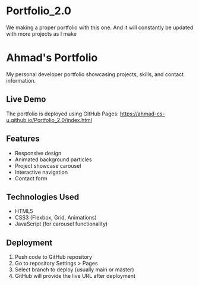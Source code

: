# Portfolio_2.0
We making a proper portfolio with this one. And it will constantly be updated with more projects as I make

# Ahmad's Portfolio

My personal developer portfolio showcasing projects, skills, and contact information.

## Live Demo

The portfolio is deployed using GitHub Pages: 
https://ahmad-cs-u.github.io/Portfolio_2.0/index.html

## Features

- Responsive design
- Animated background particles
- Project showcase carousel
- Interactive navigation
- Contact form

## Technologies Used

- HTML5
- CSS3 (Flexbox, Grid, Animations)
- JavaScript (for carousel functionality)

## Deployment

1. Push code to GitHub repository
2. Go to repository Settings > Pages
3. Select branch to deploy (usually main or master)
4. GitHub will provide the live URL after deployment
